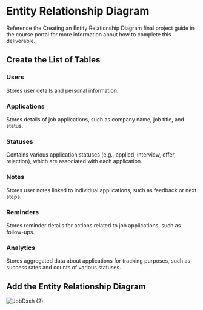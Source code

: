 # Entity Relationship Diagram

Reference the Creating an Entity Relationship Diagram final project guide in the course portal for more information about how to complete this deliverable.

## Create the List of Tables

### Users
Stores user details and personal information.

### Applications
Stores details of job applications, such as company name, job title, and status.

### Statuses
Contains various application statuses (e.g., applied, interview, offer, rejection), which are associated with each application.

### Notes
Stores user notes linked to individual applications, such as feedback or next steps.

### Reminders
Stores reminder details for actions related to job applications, such as follow-ups.

### Analytics
Stores aggregated data about applications for tracking purposes, such as success rates and counts of various statuses.

## Add the Entity Relationship Diagram
<!--
[👉🏾👉🏾👉🏾 Include an image or images of the diagram below. You may also wish to use the following markdown syntax to outline each table, as per your preference.]

| Column Name | Type | Description |
|-------------|------|-------------|
| id | integer | primary key |
| name | text | name of the shoe model |
| ... | ... | ... | -->

![JobDash (2)](https://github.com/user-attachments/assets/8f107c9e-12ae-44ff-82c2-7b795e1426df)


